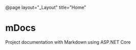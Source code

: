 ﻿@page layout="_Layout" title="Home"

# mDocs

Project documentation with Markdown using ASP.NET Core